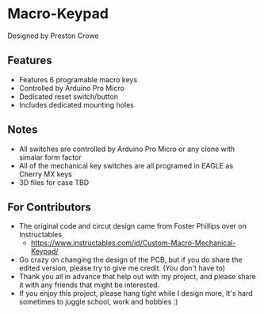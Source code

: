 # Macro-Keypad
Designed by Preston Crowe

Features
---------

* Features 6 programable macro keys
* Controlled by Arduino Pro Micro
* Dedicated reset switch/button
* Includes dedicated mounting holes

Notes
------

* All switches are controlled by Arduino Pro Micro or any clone with simalar form factor 
* All of the mechanical key switches are all programed in EAGLE as Cherry MX keys 
* 3D files for case TBD

For Contributors
------------------

* The original code and circut design came from Foster Phillips over on Instructables
  * https://www.instructables.com/id/Custom-Macro-Mechanical-Keypad/
* Go crazy on changing the design of the PCB, but if you do share the edited version, please try to give me credit. (You don't have to)
* Thank you all in advance that help out with my project, and please share it with any friends that might be interested. 
* If you enjoy this project, please hang tight while I design more, It's hard sometimes to juggle school, work and hobbies :)
